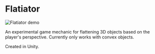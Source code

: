 # Flatiator

![Flatiator demo](https://media.giphy.com/media/xUA7aRKXbEsGhF9soo/giphy.gif)

An experimental game mechanic for flattening 3D objects based on the player's perspective. Currently only works with convex objects.

Created in Unity.
